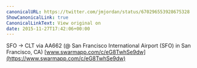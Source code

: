 ```yaml
---
canonicalURL: https://twitter.com/jmjordan/status/670296553928675328
ShowCanonicalLink: true
CanonicalLinkText: View original on
date: 2015-11-27T17:42:06+00:00
---
```

SFO -&gt; CLT via AA662 (@ San Francisco International Airport (SFO) in San Francisco, CA) [www.swarmapp.com/c/eG8TwhSe9dw](https://www.swarmapp.com/c/eG8TwhSe9dw)
